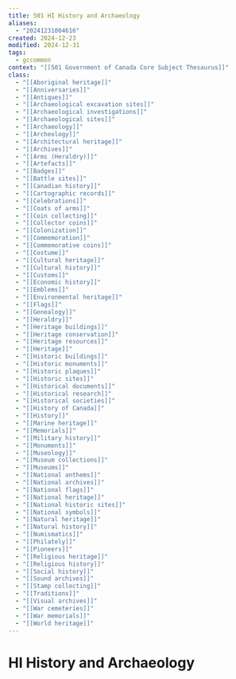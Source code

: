 ```yaml
---
title: 501 HI History and Archaeology
aliases:
  - "20241231004616"
created: 2024-12-23
modified: 2024-12-31
tags:
  - gccommon
context: "[[501 Government of Canada Core Subject Thesaurus]]"
class:
  - "[[Aboriginal heritage]]"
  - "[[Anniversaries]]"
  - "[[Antiques]]"
  - "[[Archaeological excavation sites]]"
  - "[[Archaeological investigations]]"
  - "[[Archaeological sites]]"
  - "[[Archaeology]]"
  - "[[Archeology]]"
  - "[[Architectural heritage]]"
  - "[[Archives]]"
  - "[[Arms (Heraldry)]]"
  - "[[Artefacts]]"
  - "[[Badges]]"
  - "[[Battle sites]]"
  - "[[Canadian history]]"
  - "[[Cartographic records]]"
  - "[[Celebrations]]"
  - "[[Coats of arms]]"
  - "[[Coin collecting]]"
  - "[[Collector coins]]"
  - "[[Colonization]]"
  - "[[Commemoration]]"
  - "[[Commemorative coins]]"
  - "[[Costume]]"
  - "[[Cultural heritage]]"
  - "[[Cultural history]]"
  - "[[Customs]]"
  - "[[Economic history]]"
  - "[[Emblems]]"
  - "[[Environmental heritage]]"
  - "[[Flags]]"
  - "[[Genealogy]]"
  - "[[Heraldry]]"
  - "[[Heritage buildings]]"
  - "[[Heritage conservation]]"
  - "[[Heritage resources]]"
  - "[[Heritage]]"
  - "[[Historic buildings]]"
  - "[[Historic monuments]]"
  - "[[Historic plaques]]"
  - "[[Historic sites]]"
  - "[[Historical documents]]"
  - "[[Historical research]]"
  - "[[Historical societies]]"
  - "[[History of Canada]]"
  - "[[History]]"
  - "[[Marine heritage]]"
  - "[[Memorials]]"
  - "[[Military history]]"
  - "[[Monuments]]"
  - "[[Museology]]"
  - "[[Museum collections]]"
  - "[[Museums]]"
  - "[[National anthems]]"
  - "[[National archives]]"
  - "[[National flags]]"
  - "[[National heritage]]"
  - "[[National historic sites]]"
  - "[[National symbols]]"
  - "[[Natural heritage]]"
  - "[[Natural history]]"
  - "[[Numismatics]]"
  - "[[Philately]]"
  - "[[Pioneers]]"
  - "[[Religious heritage]]"
  - "[[Religious history]]"
  - "[[Social history]]"
  - "[[Sound archives]]"
  - "[[Stamp collecting]]"
  - "[[Traditions]]"
  - "[[Visual archives]]"
  - "[[War cemeteries]]"
  - "[[War memorials]]"
  - "[[World heritage]]"
---
```

# HI History and Archaeology
